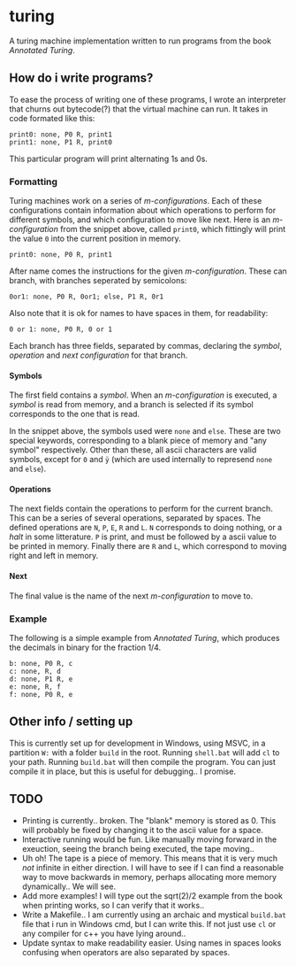 # turing
A turing machine implementation written to run programs from the book _Annotated Turing_.

## How do i write programs?
To ease the process of writing one of these programs, I wrote an interpreter that churns out bytecode(?) that the virtual machine can run. 
It takes in code formated like this:
```
print0: none, P0 R, print1
print1: none, P1 R, print0
```
This particular program will print alternating 1s and 0s. 
### Formatting

Turing machines work on a series of *m-configurations*. Each of these configurations contain information about which operations to perform for different symbols, and which configuration to move like next.
Here is an *m-configuration* from the snippet above, called `print0`, which fittingly will print the value `0` into the current position in memory.

```
print0: none, P0 R, print1
```

After name comes the instructions for the given *m-configuration*. These can branch, with branches seperated by semicolons:

```
0or1: none, P0 R, 0or1; else, P1 R, 0r1
```
Also note that it is ok for names to have spaces in them, for readability:

```
0 or 1: none, P0 R, 0 or 1
```
Each branch has three fields, separated by commas, declaring the _symbol_, _operation_ and _next configuration_ for that branch.

#### Symbols
The first field contains a _symbol_. When an _m-configuration_ is executed, a _symbol_ is read from memory, and a branch is selected if its symbol corresponds to the one that is read.

In the snippet above, the symbols used were `none` and `else`. These are two special keywords, corresponding to a blank piece of memory and "any symbol" respectively. Other than these, all ascii characters are valid symbols, except for `0` and `ÿ` (which are used internally to represend `none` and `else`).

#### Operations
The next fields contain the operations to perform for the current branch. This can be a series of several operations, separated by spaces. The defined operations are `N`, `P`, `E`, `R` and `L`. `N` corresponds to doing nothing, or a _halt_ in some litterature. `P` is print, and must be followed by a ascii value to be printed in memory. Finally there are `R` and `L`, which correspond to moving right and left in memory.

#### Next
The final value is the name of the next *m-configuration* to move to.

### Example
The following is a simple example from _Annotated Turing_, which produces the decimals in binary for the fraction 1/4.
```
b: none, P0 R, c
c: none, R, d
d: none, P1 R, e
e: none, R, f
f: none, P0 R, e
```
## Other info / setting up
This is currently set up for development in Windows, using MSVC, in a partition `W:` with a folder `build` in the root. Running `shell.bat` will add `cl` to your path. Running `build.bat` will then compile the program. You can just compile it in place, but this is useful for debugging.. I promise.
## TODO

- Printing is currently.. broken. The "blank" memory is stored as 0. This will probably be fixed by changing it to the ascii value for a space.
- Interactive running would be fun. Like manually moving forward in the exeuction, seeing the branch being executed, the tape moving.. 
- Uh oh! The tape is a piece of memory. This means that it is very much _not_ infinite in either direction. I will have to see if I can find a reasonable way to move backwards in memory, perhaps allocating more memory dynamically.. We will see.
- Add more examples! I will type out the sqrt(2)/2 example from the book when printing works, so I can verify that it works..
- Write a Makefile.. I am currently using an archaic and mystical `build.bat` file that i run in Windows cmd, but I can write this. If not just use `cl` or any compiler for c++ you have lying around..
- Update syntax to make readability easier. Using names in spaces looks confusing when operators are also separated by spaces.
